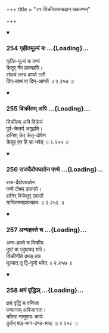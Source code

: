 +++
title = "२१ विक्रीयासम्प्रदान-प्रकरणम्"

+++

<div class="js_include" includetitle="true" newlevelforh1="3" unfilled url="/kalpAntaram/smRtiH/yAjJNavalkyaH/mUlam/02_vyavahAraH/21_vikrIyAsampradAna-prakaraNam/254_gRhItamUlyaM_yaH.md">
<details open><summary><h3>254 गृहीतमूल्यं यः ...{Loading}...</h3></summary>

गृहीत-मूल्यं यः पण्यं  
क्रेतुर् नैव प्रयच्छति।  
सोदयं तस्य दाप्यो ऽसौ  
दिग्-लाभं वा दिग्-आगते  ॥ २.२५४ ॥
</details>
</div>
<div class="js_include" includetitle="true" newlevelforh1="3" unfilled url="/kalpAntaram/smRtiH/yAjJNavalkyaH/mUlam/02_vyavahAraH/21_vikrIyAsampradAna-prakaraNam/255_vikrItam_api.md">
<details open><summary><h3>255 विक्रीतम् अपि ...{Loading}...</h3></summary>

विक्रीतम् अपि विक्रेयं  
पूर्व-क्रेतर्य् अगृह्णति।  
हानिश् चेत् क्रेतृ-दोषेण  
क्रेतुर् एव हि सा भवेत्  ॥ २.२५५ ॥
</details>
</div>
<div class="js_include" includetitle="true" newlevelforh1="3" unfilled url="/kalpAntaram/smRtiH/yAjJNavalkyaH/mUlam/02_vyavahAraH/21_vikrIyAsampradAna-prakaraNam/256_rAjadaivopaghAtena_paNye.md">
<details open><summary><h3>256 राजदैवोपघातेन पण्ये ...{Loading}...</h3></summary>

राज-दैवोपघातेन  
पण्ये दोषम् उपागते।  
हानिर् विक्रेतुर् एवासौ  
याचितस्याप्रयच्छतः  ॥ २.२५६ ॥
</details>
</div>
<div class="js_include" includetitle="true" newlevelforh1="3" unfilled url="/kalpAntaram/smRtiH/yAjJNavalkyaH/mUlam/02_vyavahAraH/21_vikrIyAsampradAna-prakaraNam/257_anyahaste_cha.md">
<details open><summary><h3>257 अन्यहस्ते च ...{Loading}...</h3></summary>

अन्य-हस्ते च विक्रीय  
दुष्टं वा ऽदुष्टवद् यदि।  
विक्रीणीते दमस् तत्र  
मूल्यात् तु द्वि-गुणो भवेत्  ॥ २.२५७ ॥
</details>
</div>
<div class="js_include" includetitle="true" newlevelforh1="3" unfilled url="/kalpAntaram/smRtiH/yAjJNavalkyaH/mUlam/02_vyavahAraH/21_vikrIyAsampradAna-prakaraNam/258_xayaM_vRddhi~n.md">
<details open><summary><h3>258 क्षयं वृद्धिञ् ...{Loading}...</h3></summary>

क्षयं वृद्धिं च वणिजा  
पण्यानाम् अविजानता।  
क्रीत्वा नानुशयः कार्यः  
कुर्वन् षड्-भाग-दण्ड-भाक्  ॥ २.२५८ ॥
</details>
</div>
